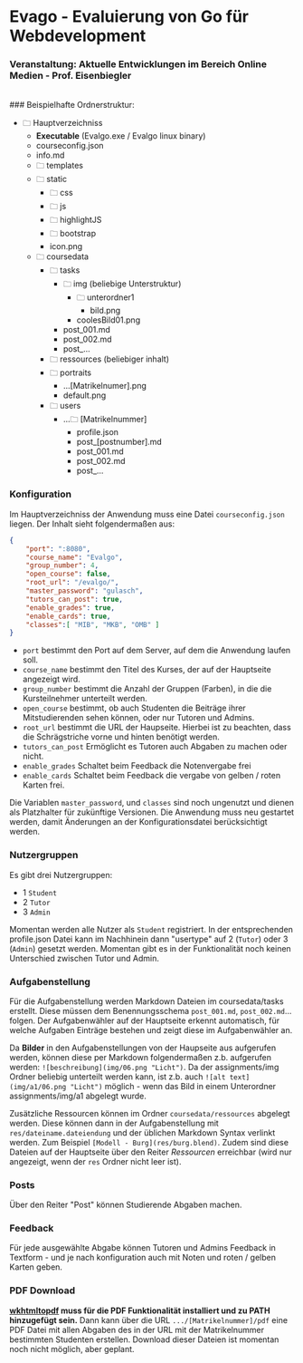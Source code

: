 ﻿
# Evago - Evaluierung von Go für Webdevelopment

### Veranstaltung: Aktuelle Entwicklungen im Bereich Online Medien - Prof. Eisenbiegler
<br>
### Beispielhafte Ordnerstruktur:

- 🗀 Hauptverzeichniss
    - **Executable** (Evalgo.exe / Evalgo linux binary)
    - courseconfig.json
    - info.md
    - 🗀 templates
    - 🗀 static
        - 🗀 css
        - 🗀 js
        - 🗀 highlightJS
        - 🗀 bootstrap
        - icon.png
    - 🗀 coursedata
        - 🗀 tasks
            - 🗀 img (beliebige Unterstruktur)
                - 🗀 unterordner1
                    - bild.png
                - coolesBild01.png
            - post_001.md
            - post_002.md
            - post_...
        - 🗀 ressources (beliebiger inhalt)
        - 🗀 portraits
            * ...[Matrikelnumer].png
            * default.png
        - 🗀 users
            - ...🗀 [Matrikelnummer]
                - profile.json
                - post_[postnumber].md
                - post_001.md
                - post_002.md
                - post_...

### Konfiguration
Im Hauptverzeichniss der Anwendung muss eine Datei `courseconfig.json` liegen. Der Inhalt sieht folgendermaßen aus:
```json
{
    "port": ":8080",
    "course_name": "Evalgo",
    "group_number": 4,
    "open_course": false,
    "root_url": "/evalgo/",
    "master_password": "gulasch",
    "tutors_can_post": true,
    "enable_grades": true,
    "enable_cards": true,
    "classes":[ "MIB", "MKB", "OMB" ]
}
```
- `port` bestimmt den Port auf dem Server, auf dem die Anwendung laufen soll.
- `course_name` bestimmt den Titel des Kurses, der auf der Hauptseite angezeigt wird.
- `group_number` bestimmt die Anzahl der Gruppen (Farben), in die die Kursteilnehmer unterteilt werden.
- `open_course` bestimmt, ob auch Studenten die Beiträge ihrer Mitstudierenden sehen können, oder nur Tutoren und Admins.
- `root_url` bestimmt die URL der Haupseite. Hierbei ist zu beachten, dass die Schrägstriche vorne und hinten benötigt werden.
- `tutors_can_post` Ermöglicht es Tutoren auch Abgaben zu machen oder nicht.
- `enable_grades` Schaltet beim Feedback die Notenvergabe frei
- `enable_cards` Schaltet beim Feedback die vergabe von gelben / roten Karten frei.

Die Variablen `master_password`, und `classes` sind noch ungenutzt und dienen als Platzhalter für zukünftige Versionen. Die Anwendung muss neu gestartet werden, damit Änderungen an der Konfigurationsdatei berücksichtigt werden.

### Nutzergruppen
Es gibt drei Nutzergruppen:

- 1 `Student`
- 2 `Tutor`
- 3 `Admin`

Momentan werden alle Nutzer als `Student` registriert. In der entsprechenden profile.json Datei kann im Nachhinein dann "usertype" auf 2 (`Tutor`) oder 3 (`Admin`) gesetzt werden. Momentan gibt es in der Funktionalität noch keinen Unterschied zwischen Tutor und Admin.

### Aufgabenstellung
Für die Aufgabenstellung werden Markdown Dateien im coursedata/tasks erstellt. Diese müssen dem Benennungsschema `post_001.md`, `post_002.md`... folgen. Der Aufgabenwähler auf der Hauptseite erkennt automatisch, für welche Aufgaben Einträge bestehen und zeigt diese im Aufgabenwähler an.

Da **Bilder** in den Aufgabenstellungen von der Haupseite aus aufgerufen werden, können diese per Markdown folgendermaßen z.b. aufgerufen werden: `![beschreibung](img/06.png "Licht")`. 
Da der assignments/img Ordner beliebig unterteilt werden kann, ist z.b. auch `![alt text](img/a1/06.png "Licht")` möglich - wenn das Bild in einem Unterordner assignments/img/a1 abgelegt wurde.

Zusätzliche Ressourcen können im Ordner `coursedata/ressources` abgelegt werden. Diese können dann in der Aufgabenstellung mit `res/dateiname.dateiendung` und der üblichen Markdown Syntax verlinkt werden. Zum Beispiel `[Modell - Burg](res/burg.blend)`. Zudem sind diese Dateien auf der Hauptseite über den Reiter *Ressourcen* erreichbar (wird nur angezeigt, wenn der `res` Ordner nicht leer ist).

### Posts
Über den Reiter "Post" können Studierende Abgaben machen.

### Feedback
Für jede ausgewählte Abgabe können Tutoren und Admins Feedback in Textform - und je nach konfiguration auch mit Noten und roten / gelben Karten geben.

### PDF Download
**[wkhtmltopdf](https://wkhtmltopdf.org/) muss für die PDF Funktionalität installiert und zu PATH hinzugefügt sein.**
Dann kann über die URL `.../[Matrikelnummer]/pdf` eine PDF Datei mit allen Abgaben des in der URL mit der Matrikelnummer bestimmten Studenten erstellen. Download dieser Dateien ist momentan noch nicht möglich, aber geplant.